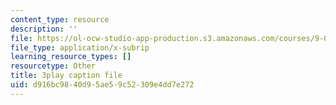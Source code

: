 ```yaml
---
content_type: resource
description: ''
file: https://ol-ocw-studio-app-production.s3.amazonaws.com/courses/9-00sc-introduction-to-psychology-fall-2011/d916bc9840d95ae59c52309e4dd7e272_SBrCPDC21f4.vtt
file_type: application/x-subrip
learning_resource_types: []
resourcetype: Other
title: 3play caption file
uid: d916bc98-40d9-5ae5-9c52-309e4dd7e272
---
```

